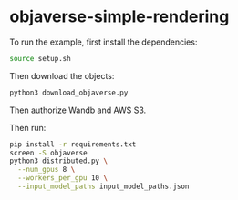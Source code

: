 # objaverse-simple-rendering

To run the example, first install the dependencies:

```bash
source setup.sh
```

Then download the objects:

```bash
python3 download_objaverse.py
```

Then authorize Wandb and AWS S3.

Then run:

```bash
pip install -r requirements.txt
screen -S objaverse
python3 distributed.py \
  --num_gpus 8 \
  --workers_per_gpu 10 \
  --input_model_paths input_model_paths.json
```
